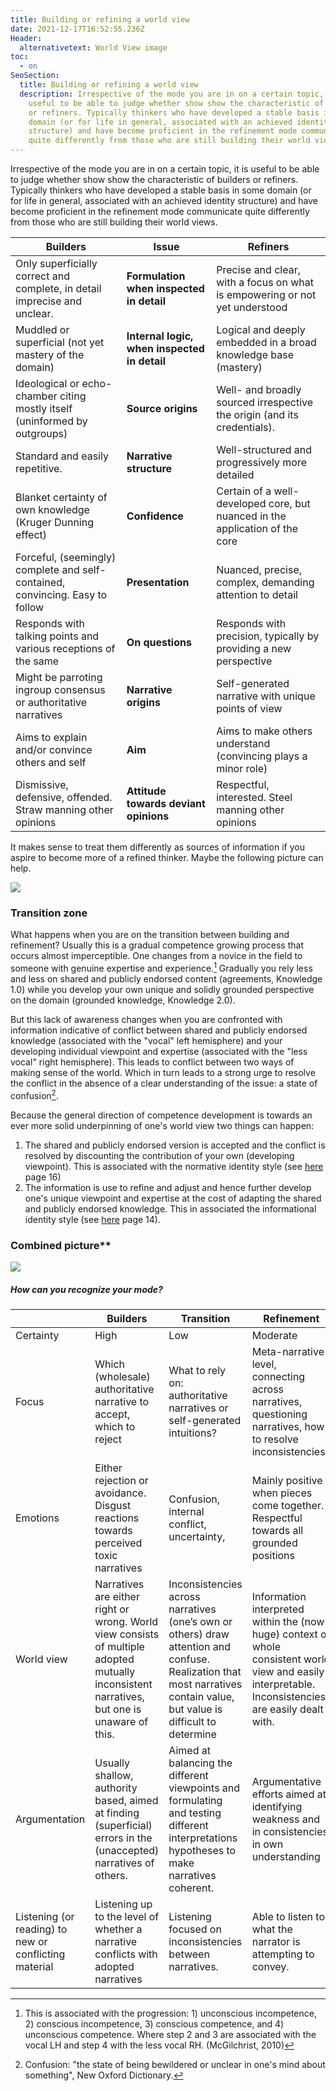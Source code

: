 ```yaml
---
title: Building or refining a world view
date: 2021-12-17T16:52:55.236Z
Header:
  alternativetext: World View image
toc:
  - on
SeoSection:
  title: Building or refining a world view
  description: Irrespective of the mode you are in on a certain topic, it is
    useful to be able to judge whether show show the characteristic of builders
    or refiners. Typically thinkers who have developed a stable basis in some
    domain (or for life in general, associated with an achieved identity
    structure) and have become proficient in the refinement mode communicate
    quite differently from those who are still building their world views.
---
```

Irrespective of the mode you are in on a certain topic, it is useful to be able to judge whether show show the characteristic of builders or refiners. Typically thinkers who have developed a stable basis in some domain (or for life in general, associated with an achieved identity structure) and have become proficient in the refinement mode communicate quite differently from those who are still building their world views.

| **Builders**                                                                  | **Issue**                                    | **Refiners**                                                                 |
| ----------------------------------------------------------------------------- | -------------------------------------------- | ---------------------------------------------------------------------------- |
| Only superficially correct and complete, in detail imprecise and unclear.     | **Formulation when inspected in detail**     | Precise and clear, with a focus on what is empowering or not yet understood  |
| Muddled or superficial (not yet mastery of the domain)                        | **Internal logic, when inspected in detail** | Logical and deeply embedded in a broad knowledge base (mastery)              |
| Ideological or echo-chamber citing mostly itself (uninformed by outgroups)    | **Source origins**                           | Well- and broadly sourced irrespective the origin (and its credentials).     |
| Standard and easily repetitive.                                               | **Narrative structure**                      | Well-structured and progressively more detailed                              |
| Blanket certainty of own knowledge (Kruger Dunning effect)                    | **Confidence**                               | Certain of a well-developed core, but nuanced in the application of the core |
| Forceful, (seemingly) complete and self-contained, convincing. Easy to follow | **Presentation**                             | Nuanced, precise, complex, demanding attention to detail                     |
| Responds with talking points and various receptions of the same               | **On questions**                             | Responds with precision, typically by providing a new perspective            |
| Might be parroting ingroup consensus or authoritative narratives              | **Narrative origins**                        | Self-generated narrative with unique points of view                          |
| Aims to explain and/or convince others and self                               | **Aim**                                      | Aims to make others understand (convincing plays a minor role)               |
| Dismissive, defensive, offended. Straw manning other opinions                 | **Attitude towards deviant opinions**        | Respectful, interested. Steel manning other opinions                         |

It makes sense to treat them differently as sources of information if you aspire to become more of a refined thinker. Maybe the following picture can help.

![](RackMultipart20200707-4-7935ok_html_670f39901f0b2b6a.png)

### Transition zone

What happens when you are on the transition between building and refinement? Usually this is a gradual competence growing process that occurs almost imperceptible. One changes from a novice in the field to someone with genuine expertise and experience.[^3] Gradually you rely less and less on shared and publicly endorsed content (agreements, Knowledge 1.0) while you develop your own unique and solidly grounded perspective on the domain (grounded knowledge, Knowledge 2.0).

But this lack of awareness changes when you are confronted with information indicative of conflict between shared and publicly endorsed knowledge (associated with the &quot;vocal&quot; left hemisphere) and your developing individual viewpoint and expertise (associated with the &quot;less vocal&quot; right hemisphere). This leads to conflict between two ways of making sense of the world. Which in turn leads to a strong urge to resolve the conflict in the absence of a clear understanding of the issue: a state of confusion[^4].

Because the general direction of competence development is towards an ever more solid underpinning of one&#39;s world view two things can happen:

1. The shared and publicly endorsed version is accepted and the conflict is resolved by discounting the contribution of your own (developing viewpoint). This is associated with the normative identity style (see [here](https://docs.google.com/document/d/1LZFbQ6NUZ5L4EWzq1QBAaQXPRIGWmyGWLYv9OPjqq9s/edit?usp=sharing) page 16)
2. The information is use to refine and adjust and hence further develop one&#39;s unique viewpoint and expertise at the cost of adapting the shared and publicly endorsed knowledge. This in associated the informational identity style (see [here](https://docs.google.com/document/d/1LZFbQ6NUZ5L4EWzq1QBAaQXPRIGWmyGWLYv9OPjqq9s/edit?usp=sharing) page 14).

### Combined picture\*\*

![](RackMultipart20200707-4-7935ok_html_c36d36381913468a.png)

##### How can you recognize your mode?

|                                                       | **Builders**                                                                                                                                | **Transition**                                                                                                                                                           | **Refinement**                                                                                                                                        |
| ----------------------------------------------------- | ------------------------------------------------------------------------------------------------------------------------------------------- | ------------------------------------------------------------------------------------------------------------------------------------------------------------------------ | ----------------------------------------------------------------------------------------------------------------------------------------------------- |
| Certainty                                             | High                                                                                                                                        | Low                                                                                                                                                                      | Moderate                                                                                                                                              |
| Focus                                                 | Which (wholesale) authoritative narrative to accept, which to reject                                                                        | What to rely on: authoritative narratives or self-generated intuitions?                                                                                                  | Meta-narrative level, connecting across narratives, questioning narratives, how to resolve inconsistencies?                                           |
| Emotions                                              | Either rejection or avoidance. Disgust reactions towards perceived toxic narratives                                                         | Confusion, internal conflict, uncertainty,                                                                                                                               | Mainly positive when pieces come together. Respectful towards all grounded positions                                                                  |
| World view                                            | Narratives are either right or wrong. World view consists of multiple adopted mutually inconsistent narratives, but one is unaware of this. | Inconsistencies across narratives (one’s own or others) draw attention and confuse. Realization that most  narratives contain value, but value is difficult to determine | Information interpreted within the (now huge) context of whole consistent world view and easily interpretable. Inconsistencies are easily dealt with. |
| Argumentation                                         | Usually shallow, authority based, aimed at finding (superficial) errors in the (unaccepted) narratives of others.                           | Aimed at balancing the different viewpoints and formulating and testing different interpretations hypotheses to make narratives coherent.                                | Argumentative efforts aimed at identifying weakness and in consistencies in own understanding                                                         |
| Listening (or reading) to new or conflicting material | Listening up to the level of whether a narrative conflicts with adopted narratives                                                          | Listening focused on inconsistencies between narratives.                                                                                                                 | Able to listen to what the narrator is attempting to convey.                                                                                          |

[^3]: This is associated with the progression: 1) unconscious incompetence, 2) conscious incompetence, 3) conscious competence, and 4) unconscious competence. Where step 2 and 3 are associated with the vocal LH and step 4 with the less vocal RH. (McGilchrist, 2010)

[^4]: Confusion: &quot;the state of being bewildered or unclear in one&#39;s mind about something&quot;, New Oxford Dictionary.